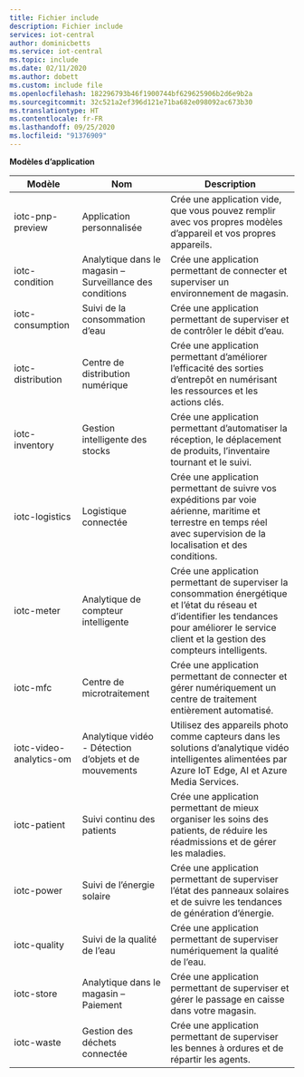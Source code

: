 ```yaml
---
title: Fichier include
description: Fichier include
services: iot-central
author: dominicbetts
ms.service: iot-central
ms.topic: include
ms.date: 02/11/2020
ms.author: dobett
ms.custom: include file
ms.openlocfilehash: 182296793b46f1900744bf629625906b2d6e9b2a
ms.sourcegitcommit: 32c521a2ef396d121e71ba682e098092ac673b30
ms.translationtype: HT
ms.contentlocale: fr-FR
ms.lasthandoff: 09/25/2020
ms.locfileid: "91376909"
---
```

**Modèles d’application**

| Modèle                 | Nom        | Description |
| ------------------------ | ----------- | ----------- |
| iotc-pnp-preview         | Application personnalisée | Crée une application vide, que vous pouvez remplir avec vos propres modèles d’appareil et vos propres appareils. |
| iotc-condition           | Analytique dans le magasin – Surveillance des conditions | Crée une application permettant de connecter et superviser un environnement de magasin. |
| iotc-consumption         | Suivi de la consommation d’eau | Crée une application permettant de superviser et de contrôler le débit d’eau. |
| iotc-distribution        | Centre de distribution numérique | Crée une application permettant d’améliorer l’efficacité des sorties d’entrepôt en numérisant les ressources et les actions clés. |
| iotc-inventory           | Gestion intelligente des stocks | Crée une application permettant d’automatiser la réception, le déplacement de produits, l’inventaire tournant et le suivi. |
| iotc-logistics           | Logistique connectée | Crée une application permettant de suivre vos expéditions par voie aérienne, maritime et terrestre en temps réel avec supervision de la localisation et des conditions. |
| iotc-meter               | Analytique de compteur intelligente | Crée une application permettant de superviser la consommation énergétique et l’état du réseau et d’identifier les tendances pour améliorer le service client et la gestion des compteurs intelligents.  |
| iotc-mfc                 | Centre de microtraitement | Crée une application permettant de connecter et gérer numériquement un centre de traitement entièrement automatisé. |
| iotc-video-analytics-om  | Analytique vidéo - Détection d’objets et de mouvements | Utilisez des appareils photo comme capteurs dans les solutions d’analytique vidéo intelligentes alimentées par Azure IoT Edge, AI et Azure Media Services. |
| iotc-patient             | Suivi continu des patients | Crée une application permettant de mieux organiser les soins des patients, de réduire les réadmissions et de gérer les maladies. |
| iotc-power               | Suivi de l’énergie solaire | Crée une application permettant de superviser l’état des panneaux solaires et de suivre les tendances de génération d’énergie. |
| iotc-quality             | Suivi de la qualité de l’eau | Crée une application permettant de superviser numériquement la qualité de l’eau. |
| iotc-store               | Analytique dans le magasin – Paiement | Crée une application permettant de superviser et gérer le passage en caisse dans votre magasin. |
| iotc-waste               | Gestion des déchets connectée | Crée une application permettant de superviser les bennes à ordures et de répartir les agents. |
